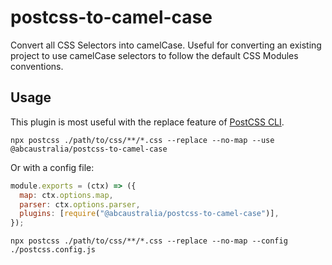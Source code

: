 # postcss-to-camel-case

Convert all CSS Selectors into camelCase. Useful for converting an existing project to use camelCase selectors to follow the default CSS Modules conventions.

## Usage

This plugin is most useful with the replace feature of [PostCSS CLI](https://github.com/postcss/postcss-cli).

```
npx postcss ./path/to/css/**/*.css --replace --no-map --use @abcaustralia/postcss-to-camel-case
```

Or with a config file:

```js
module.exports = (ctx) => ({
  map: ctx.options.map,
  parser: ctx.options.parser,
  plugins: [require("@abcaustralia/postcss-to-camel-case")],
});
```

```
npx postcss ./path/to/css/**/*.css --replace --no-map --config ./postcss.config.js
```
